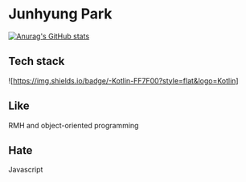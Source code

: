 # Junhyung Park

[![Anurag's GitHub stats](https://github-readme-stats.vercel.app/api?username=vjh0107)](https://github.com/anuraghazra/github-readme-stats)



## Tech stack
![https://img.shields.io/badge/-Kotlin-FF7F00?style=flat&logo=Kotlin]

## Like

RMH and object-oriented programming

## Hate

Javascript
